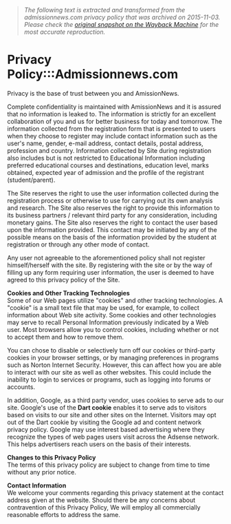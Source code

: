 > *The following text is extracted and transformed from the admissionnews.com privacy policy that was archived on 2015-11-03. Please check the [original snapshot on the Wayback Machine](https://web.archive.org/web/20151103180947id_/http%3A//www.admissionnews.com/PrivacyPolicy.aspx) for the most accurate reproduction.*

# Privacy Policy:::Admissionnews.com

Privacy is the base of trust between you and AmissionNews.

Complete confidentiality is maintained with AmissionNews and it is assured that no information is leaked to. The information is strictly for an excellent collaboration of you and us for better business for today and tomorrow. The information collected from the registration form that is presented to users when they choose to register may include contact information such as the user's name, gender, e-mail address, contact details, postal address, profession and country. Information collected by Site during registration also includes but is not restricted to Educational Information including preferred educational courses and destinations, education level, marks obtained, expected year of admission and the profile of the registrant (student/parent).

The Site reserves the right to use the user information collected during the registration process or otherwise to use for carrying out its own analysis and research. The Site also reserves the right to provide this information to its business partners / relevant third party for any consideration, including monetary gains. The Site also reserves the right to contact the user based upon the information provided. This contact may be initiated by any of the possible means on the basis of the information provided by the student at registration or through any other mode of contact. 

Any user not agreeable to the aforementioned policy shall not register himself/herself with the site. By registering with the site or by the way of filling up any form requiring user information, the user is deemed to have agreed to this privacy policy of the Site. 

**Cookies and Other Tracking Technologies**  
Some of our Web pages utilize "cookies" and other tracking technologies. A "cookie" is a small text file that may be used, for example, to collect information about Web site activity. Some cookies and other technologies may serve to recall Personal Information previously indicated by a Web user. Most browsers allow you to control cookies, including whether or not to accept them and how to remove them. 

You can chose to disable or selectively turn off our cookies or third-party cookies in your browser settings, or by managing preferences in programs such as Norton Internet Security. However, this can affect how you are able to interact with our site as well as other websites. This could include the inability to login to services or programs, such as logging into forums or accounts. 

In addition, Google, as a third party vendor, uses cookies to serve ads to our site. Google's use of the **Dart cookie** enables it to serve ads to visitors based on visits to our site and other sites on the Internet. Visitors may opt out of the Dart cookie by visiting the Google ad and content network privacy policy. Google may use interest based advertising where they recognize the types of web pages users visit across the Adsense network. This helps advertisers reach users on the basis of their interests. 

**Changes to this Privacy Policy**  
The terms of this privacy policy are subject to change from time to time without any prior notice. 

**Contact Information**  
We welcome your comments regarding this privacy statement at the contact address given at the website. Should there be any concerns about contravention of this Privacy Policy, We will employ all commercially reasonable efforts to address the same. 
